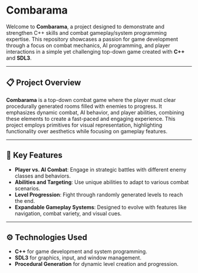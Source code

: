 # Combarama

Welcome to **Combarama**, a project designed to demonstrate and strengthen C++ skills and combat gameplay/system programming expertise. This repository showcases a passion for game development through a focus on combat mechanics, AI programming, and player interactions in a simple yet challenging top-down game created with **C++** and **SDL3**.

---

## 📋 Project Overview

**Combarama** is a top-down combat game where the player must clear procedurally generated rooms filled with enemies to progress. It emphasizes dynamic combat, AI behavior, and player abilities, combining these elements to create a fast-paced and engaging experience. This project employs primitives for visual representation, highlighting functionality over aesthetics while focusing on gameplay features.

---

## 🔑 Key Features

- **Player vs. AI Combat**: Engage in strategic battles with different enemy classes and behaviors.
- **Abilities and Targeting**: Use unique abilities to adapt to various combat scenarios.
- **Level Progression**: Fight through randomly generated levels to reach the end.
- **Expandable Gameplay Systems**: Designed to evolve with features like navigation, combat variety, and visual cues.

---

## ⚙️ Technologies Used

- **C++** for game development and system programming.
- **SDL3** for graphics, input, and window management.
- **Procedural Generation** for dynamic level creation and progression.

